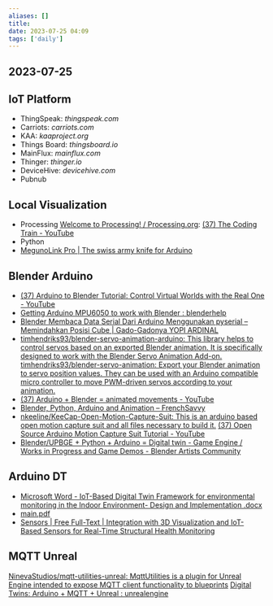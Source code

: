 ```yaml
---
aliases: []
title: 
date: 2023-07-25 04:09
tags: ['daily']
---
```


## 2023-07-25

## IoT Platform

- ThingSpeak: _thingspeak.com_
- Carriots: _carriots.com_
- KAA: _kaaproject.org_
- Things Board: _thingsboard.io_
- MainFlux: _mainflux.com_
- Thinger: _thinger.io_
- DeviceHive: _devicehive.com_
- Pubnub

## Local Visualization
- Processing [Welcome to Processing! / Processing.org](https://processing.org/): [(37) The Coding Train - YouTube](https://www.youtube.com/@TheCodingTrain)
- Python
- [MegunoLink Pro | The swiss army knife for Arduino](https://www.megunolink.com/)

## Blender Arduino 
- [(37) Arduino to Blender Tutorial: Control Virtual Worlds with the Real One - YouTube](https://www.youtube.com/watch?v=CypV9pPTCXo)
- [Getting Arduino MPU6050 to work with Blender : blenderhelp](https://www.reddit.com/r/blenderhelp/comments/wnbbvm/getting_arduino_mpu6050_to_work_with_blender/)
- [Blender Membaca Data Serial Dari Arduino Menggunakan pyserial – Memindahkan Posisi Cube | Gado-Gadonya YOPI ARDINAL](https://yopiardinal.wordpress.com/2018/04/18/blender-membaca-data-serial-dari-arduino-menggunakan-pyserial-memindahkan-posisi-cube/)
- [timhendriks93/blender-servo-animation-arduino: This library helps to control servos based on an exported Blender animation. It is specifically designed to work with the Blender Servo Animation Add-on.](https://github.com/timhendriks93/blender-servo-animation-arduino) [timhendriks93/blender-servo-animation: Export your Blender animation to servo position values. They can be used with an Arduino compatible micro controller to move PWM-driven servos according to your animation.](https://github.com/timhendriks93/blender-servo-animation)
- [(37) Arduino + Blender = animated movements - YouTube](https://www.youtube.com/watch?v=sVtZPQGt5PM)
- [Blender, Python, Arduino and Animation – FrenchSavvy](https://frenchsavvy.com/2021/01/05/blender-python-arduino-and-animation/)
- [nkeeline/KeeCap-Open-Motion-Capture-Suit: This is an arduino based open motion capture suit and all files necessary to build it.](https://github.com/nkeeline/KeeCap-Open-Motion-Capture-Suit)  [(37) Open Source Arduino Motion Capture Suit Tutorial - YouTube](https://www.youtube.com/watch?v=FGNmMZX0g_M)
- [Blender/UPBGE + Python + Arduino = Digital twin - Game Engine / Works in Progress and Game Demos - Blender Artists Community](https://blenderartists.org/t/blender-upbge-python-arduino-digital-twin/1456983)

## Arduino DT
- [Microsoft Word - IoT-Based Digital Twin Framework for environmental monitoring in the Indoor Environment- Design and Implementation .docx](https://hj.diva-portal.org/smash/get/diva2:1684189/FULLTEXT01.pdf)
- [main.pdf](https://pdf.sciencedirectassets.com/306234/1-s2.0-S2351978920X00023/1-s2.0-S2351978920302134/main.pdf?X-Amz-Security-Token=IQoJb3JpZ2luX2VjEIb%2F%2F%2F%2F%2F%2F%2F%2F%2F%2FwEaCXVzLWVhc3QtMSJHMEUCIGuuZ8IEQCeAyQVXluANpzxBnpQDa%2Bu0fNJJ5yNfyIlRAiEAojamh2u0lNFwjqTZfLBJyzxmaNJPQI5nJtvp73ERgUwqswUIHxAFGgwwNTkwMDM1NDY4NjUiDCJksONKJ2R16TbBZyqQBU%2BYkDvTqjDqEqiiuRXboZuMGo%2FjZiwpA23Fe8Ne3kycnMxNYkyoJk9e0to8gwh%2BRdpu6RsraRiN11KBJyskEGQSW9s0j78QtpmWfm6z97yQ3LHffGYOk1TZ3AyKG0PXYt6jJ%2BVdhAt6XM2a8kOIXFiMGfSbWDNgZqHOhh3KjSL75JjgLuuJM3Pw9YYZVmkc1IBNnO2r0o0HBcSbS0S4wW1mQ%2FbRf1mcaqS6C5P6hvmG8dlfs5pRpVd4eT8R4oZgXytLgn2rFD%2BJ6qGEWLyl7IVAC%2B8wURyUcoggj0jwd9lwM8qbP9jKN%2FrF6hfA8wRf%2F%2BNTE3UCxWeMfFTVdf2Gv0Ep0ISfhPRnRUeQhXKN7tI8u0741iTKSTPtI%2FkmVU1ZFlzwnFdf%2BfCuFmXK2CJuSjT6%2B1TEnq1pQW%2BvIYu5qeRucoUbBXUA76s9G%2F7RgccqfeL0sayu3v6mPMTt5WrxH26Ybqvl5aCe027mOmgrYnPn7nLIbW5RayGKucQ8f3DBktLNZlcAIamPbz1O0sH4HrqUnHYMIztjyZZ6TNPiLXBYGN6axQJDcfhPHooKWrtFag3xMSmWzqYHzyBUPAnIZ%2F0d93Ya8CPSWbvvDM8%2FCDk8WLUt9juVmOKZTC29Gjyf7LhjVwj6mnDoUOw%2FsY%2BQ9vOWDaNbwBNO7jnQV80n7TfZCCy%2BhL8%2BPBZT82ivgftfo3nmGI7f4GrugORcAesoIYUllaGTQA5IBPMRTUtCAAvmJCTkklhJxrr7GYZ0hbR8Drt7DVigCvQpH%2F9V2jAQGuaYUI%2B%2FJztse9mxKciizWliV0%2FeI07qIZ4Em3ff9cBK4pyJaSwTCba2a3rlH4uSYNIdyXd1HMmNy2gwB7gVNvrnMNjZ%2B6UGOrEB7V38Bwv3a94NkPDny%2Foe1oeSgDRyNcB5JYfelfHkbDavJZYSSOow1VLY9Crb6N%2BKmBAQyLtsfuypY3InDG7qdEBANXSNqzXatFDbTfw7u6VDBAI9Arf7JpSFxQMeVEorKlpjyRFsQIrzflTph%2Fg79JM2UKU7BN1pAT1k37RXfW6DjIWK5jwnjGZ5sBoFo6bzLuIz5WfQDEafDW2Cmyzz4rlAkQ3g6HPcURtC9ZuO9og6&X-Amz-Algorithm=AWS4-HMAC-SHA256&X-Amz-Date=20230724T223659Z&X-Amz-SignedHeaders=host&X-Amz-Expires=300&X-Amz-Credential=ASIAQ3PHCVTY5FTJKC7D%2F20230724%2Fus-east-1%2Fs3%2Faws4_request&X-Amz-Signature=ee328b837af0238acb9326d6cfd886df946798b10a481f4233f2d8e9512054f5&hash=f266bbd3db892824059e7095e693e6f494e760555ffd166976936dda80b5c504&host=68042c943591013ac2b2430a89b270f6af2c76d8dfd086a07176afe7c76c2c61&pii=S2351978920302134&tid=spdf-52ff3a9c-72d7-453d-b3d6-fb6c03c636e6&sid=e06c967b59142247a36a42f2bbd18f1e7691gxrqb&type=client&tsoh=d3d3LnNjaWVuY2VkaXJlY3QuY29t&ua=0c02520a060400505356&rr=7ebfa5248a1cdf7c&cc=id)
- [Sensors | Free Full-Text | Integration with 3D Visualization and IoT-Based Sensors for Real-Time Structural Health Monitoring](https://www.mdpi.com/1424-8220/21/21/6988)

## MQTT Unreal 
[NinevaStudios/mqtt-utilities-unreal: MqttUtilities is a plugin for Unreal Engine intended to expose MQTT client functionality to blueprints](https://github.com/NinevaStudios/mqtt-utilities-unreal)
[Digital Twins: Arduino + MQTT + Unreal : unrealengine](https://www.reddit.com/r/unrealengine/comments/qmu0u5/digital_twins_arduino_mqtt_unreal/)


